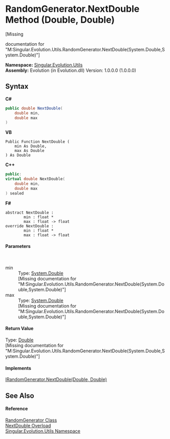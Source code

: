 # RandomGenerator.NextDouble Method (Double, Double)
 

\[Missing <summary> documentation for "M:Singular.Evolution.Utils.RandomGenerator.NextDouble(System.Double,System.Double)"\]

**Namespace:**&nbsp;<a href="bb7b030e-87d6-8095-f2c6-b0b821b0d323">Singular.Evolution.Utils</a><br />**Assembly:**&nbsp;Evolution (in Evolution.dll) Version: 1.0.0.0 (1.0.0.0)

## Syntax

**C#**<br />
``` C#
public double NextDouble(
	double min,
	double max
)
```

**VB**<br />
``` VB
Public Function NextDouble ( 
	min As Double,
	max As Double
) As Double
```

**C++**<br />
``` C++
public:
virtual double NextDouble(
	double min, 
	double max
) sealed
```

**F#**<br />
``` F#
abstract NextDouble : 
        min : float * 
        max : float -> float 
override NextDouble : 
        min : float * 
        max : float -> float 
```


#### Parameters
&nbsp;<dl><dt>min</dt><dd>Type: <a href="http://msdn2.microsoft.com/en-us/library/643eft0t" target="_blank">System.Double</a><br />\[Missing <param name="min"/> documentation for "M:Singular.Evolution.Utils.RandomGenerator.NextDouble(System.Double,System.Double)"\]</dd><dt>max</dt><dd>Type: <a href="http://msdn2.microsoft.com/en-us/library/643eft0t" target="_blank">System.Double</a><br />\[Missing <param name="max"/> documentation for "M:Singular.Evolution.Utils.RandomGenerator.NextDouble(System.Double,System.Double)"\]</dd></dl>

#### Return Value
Type: <a href="http://msdn2.microsoft.com/en-us/library/643eft0t" target="_blank">Double</a><br />\[Missing <returns> documentation for "M:Singular.Evolution.Utils.RandomGenerator.NextDouble(System.Double,System.Double)"\]

#### Implements
<a href="566d9052-0fd9-f931-ed7e-8c8b0bc54bee">IRandomGenerator.NextDouble(Double, Double)</a><br />

## See Also


#### Reference
<a href="0a7f0aa3-9689-dee5-3781-57ec96d060c4">RandomGenerator Class</a><br /><a href="241f200a-d71b-94d3-67fd-93007bdcc401">NextDouble Overload</a><br /><a href="bb7b030e-87d6-8095-f2c6-b0b821b0d323">Singular.Evolution.Utils Namespace</a><br />